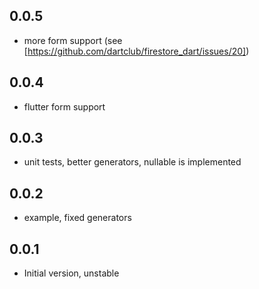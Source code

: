 ## 0.0.5

- more form support (see [https://github.com/dartclub/firestore_dart/issues/20])

## 0.0.4

- flutter form support

## 0.0.3

- unit tests, better generators, nullable is implemented

## 0.0.2

- example, fixed generators

## 0.0.1

- Initial version, unstable
